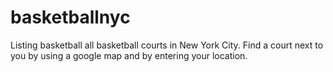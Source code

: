 basketballnyc
=============

Listing basketball all basketball courts in New York City. Find a court next to you by using a google map and by entering your location.
